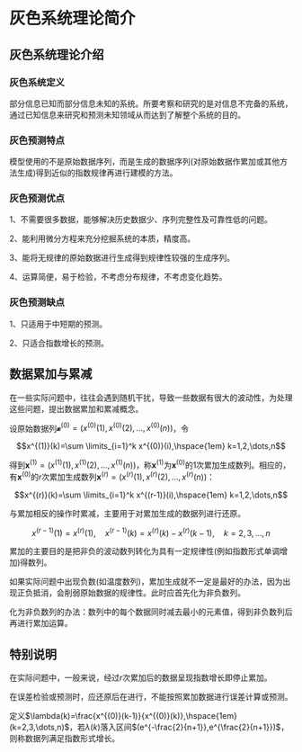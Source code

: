 # 灰色系统理论简介

## 灰色系统理论介绍

### 灰色系统定义

部分信息已知而部分信息未知的系统。所要考察和研究的是对信息不完备的系统，通过已知信息来研究和预测未知领域从而达到了解整个系统的目的。

### 灰色预测特点

模型使用的不是原始数据序列，而是生成的数据序列(对原始数据作累加或其他方法生成)得到近似的指数规律再进行建模的方法。

### 灰色预测优点

1、不需要很多数据，能够解决历史数据少、序列完整性及可靠性低的问题。

2、能利用微分方程来充分挖掘系统的本质，精度高。

3、能将无规律的原始数据进行生成得到规律性较强的生成序列。

4、运算简便，易于检验，不考虑分布规律，不考虑变化趋势。

### 灰色预测缺点

1、只适用于中短期的预测。

2、只适合指数增长的预测。

## 数据累加与累减

在一些实际问题中，往往会遇到随机干扰，导致一些数据有很大的波动性，为处理这些问题，提出数据累加和累减概念。

设原始数据列$`\mathbfcal{x}^{(0)}=(x^{(0)}(1),x^{(0)}(2),\dots,x^{(0)}(n))`$，令

$$x^{(1)}(k)=\sum \limits_{i=1}^k x^{(0)}(i),\hspace{1em} k=1,2,\dots,n$$

得到$`\boldsymbol{x}^{(1)}=(x^{(1)}(1),x^{(1)}(2),\dots,x^{(1)}(n))`$，称$`\boldsymbol{x}^{(1)}`$为$`\boldsymbol{x}^{(0)}`$的1次累加生成数列。相应的，有$`\boldsymbol{x}^{(0)}`$的$`r`$次累加生成数列$`\boldsymbol{x}^{(r)}=(x^{(r)}(1),x^{(r)}(2),\dots,x^{(r)}(n))`$：

$$x^{(r)}(k)=\sum \limits_{i=1}^k x^{(r-1)}(i),\hspace{1em} k=1,2,\dots,n$$

与累加相反的操作时累减，主要用于对累加生成的数据列进行还原。

$$x^{(r-1)}(1)=x^{(r)}(1),\hspace{1em} x^{(r-1)}(k)=x^{(r)}(k)-x^{(r)}(k-1),\hspace{1em} k=2,3,\dots,n$$

累加的主要目的是把非负的波动数列转化为具有一定规律性(例如指数形式单调增加)得数列。

如果实际问题中出现负数(如温度数列)，累加生成就不一定是最好的办法，因为出现正负抵消，会削弱原始数据的规律性。此时应首先化为非负数列。

化为非负数列的办法：数列中的每个数据同时减去最小的元素值，得到非负数列后再进行累加运算。

## 特别说明

在实际问题中，一般来说，经过$`r`$次累加后的数据呈现指数增长即停止累加。

在误差检验或预测时，应还原后在进行，不能按照累加数据进行误差计算或预测。

定义$`\lambda(k)=\frac{x^{(0)}(k-1)}{x^{(0)}(k)},\hspace{1em} (k=2,3,\dots,n)`$，若$`\lambda(k)`$落入区间$`(e^{-\frac{2}{n+1}},e^{\frac{2}{n+1}})`$，则称数据列满足指数形式增长。
